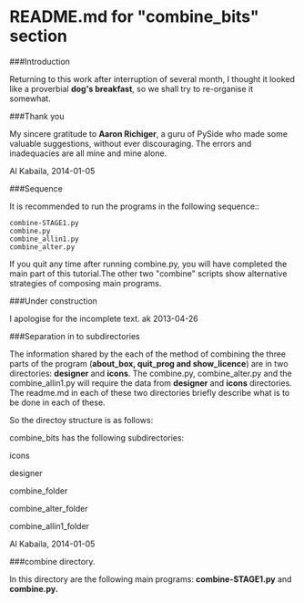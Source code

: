 
README.md for "combine_bits" section
=====================================

###Introduction

Returning to this work after interruption of several month, I thought it looked like a proverbial **dog's breakfast**, so we shall try to re-organise it somewhat. 

###Thank you

My sincere gratitude to **Aaron Richiger**, a guru of PySide who made some valuable suggestions, without ever discouraging. The errors and inadequacies are all mine and mine alone. 

Al Kabaila, 2014-01-05

###Sequence

It is recommended to run the programs in the following sequence::

    combine-STAGE1.py
    combine.py
    combine_allin1.py
    combine_alter.py

If you quit any time after running combine.py, you will have completed the 
main part of this tutorial.The other two "combine" scripts show 
alternative strategies of composing main programs.

###Under construction

I apologise for the incomplete text.  ak  2013-04-26

###Separation in to subdirectories

The information shared by the each of the method of combining the three parts of the program (**about_box, quit_prog and show_licence**) are in two directories: **designer** and **icons**. The combine.py, combine_alter.py  and the combine_allin1.py will require the data from **designer** and **icons** directories.  The readme.md in each of these two directories briefly describe what is to be done in each of these.

So the directoy structure is as follows:

combine_bits has the following subdirectories:

icons

designer

combine_folder

combine_alter_folder

combine_allin1_folder

Al Kabaila, 2014-01-05



###combine directory.

In this directory are the following main programs: **combine-STAGE1.py** and **combine.py.**



